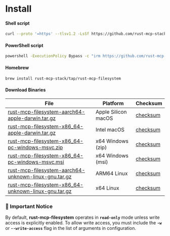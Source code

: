 # Install

<!-- tabs:start -->

#### **Shell script**

<!-- x-release-please-start-version -->

```sh
curl --proto '=https' --tlsv1.2 -LsSf https://github.com/rust-mcp-stack/rust-mcp-filesystem/releases/download/v0.1.3/rust-mcp-filesystem-installer.sh | sh
```

#### **PowerShell script**

```sh
powershell -ExecutionPolicy Bypass -c "irm https://github.com/rust-mcp-stack/rust-mcp-filesystem/releases/download/v0.1.3/rust-mcp-filesystem-installer.ps1 | iex"
```

<!-- x-release-please-end -->

#### **Homebrew**

```sh
brew install rust-mcp-stack/tap/rust-mcp-filesystem
```

#### **Download Binaries**

<table>
  <thead>
    <tr>
      <th>File</th>
      <th>Platform</th>
      <th>Checksum</th>
    </tr>
  </thead>
  <tbody>
    <tr>      
      <td>
      <!-- x-release-please-start-version -->
      <a href="https://github.com/rust-mcp-stack/rust-mcp-filesystem/releases/download/v0.1.3/rust-mcp-filesystem-aarch64-apple-darwin.tar.gz">rust-mcp-filesystem-aarch64-apple-darwin.tar.gz</a>
      <!-- x-release-please-end -->
      </td>
      <td>Apple Silicon macOS</td>
      <td>
      <!-- x-release-please-start-version -->
      <a href="https://github.com/rust-mcp-stack/rust-mcp-filesystem/releases/download/v0.1.3/rust-mcp-filesystem-aarch64-apple-darwin.tar.gz.sha256">checksum</a>
      <!-- x-release-please-end -->    
      </td>
    </tr>
    <tr>
      <td>
      <!-- x-release-please-start-version -->
      <a href="https://github.com/rust-mcp-stack/rust-mcp-filesystem/releases/download/v0.1.3/rust-mcp-filesystem-x86_64-apple-darwin.tar.gz">rust-mcp-filesystem-x86_64-apple-darwin.tar.gz</a>
      <!-- x-release-please-end -->
      </td>
      <td>Intel macOS</td>
      <td>
      <!-- x-release-please-start-version -->
      <a href="https://github.com/rust-mcp-stack/rust-mcp-filesystem/releases/download/v0.1.3/rust-mcp-filesystem-x86_64-apple-darwin.tar.gz.sha256">checksum</a>
      <!-- x-release-please-end -->
      </td>
    </tr>
    <tr>
      <td>
      <!-- x-release-please-start-version -->
      <a href="https://github.com/rust-mcp-stack/rust-mcp-filesystem/releases/download/v0.1.3/rust-mcp-filesystem-x86_64-pc-windows-msvc.zip">rust-mcp-filesystem-x86_64-pc-windows-msvc.zip</a>
      <!-- x-release-please-end -->
      </td>
      <td>x64 Windows (zip)</td>
      <td>
      <!-- x-release-please-start-version -->
      <a href="https://github.com/rust-mcp-stack/rust-mcp-filesystem/releases/download/v0.1.3/rust-mcp-filesystem-x86_64-pc-windows-msvc.zip.sha256">checksum</a>
      <!-- x-release-please-end -->
      </td>
    </tr>
    <tr>
      <td>
      <!-- x-release-please-start-version -->
      <a href="https://github.com/rust-mcp-stack/rust-mcp-filesystem/releases/download/v0.1.3/rust-mcp-filesystem-x86_64-pc-windows-msvc.msi">rust-mcp-filesystem-x86_64-pc-windows-msvc.msi</a>
      <!-- x-release-please-end -->
      </td>
      <td>x64 Windows (msi)</td>
      <td>
      <!-- x-release-please-start-version -->
      <a href="https://github.com/rust-mcp-stack/rust-mcp-filesystem/releases/download/v0.1.3/rust-mcp-filesystem-x86_64-pc-windows-msvc.msi.sha256">checksum</a>
      <!-- x-release-please-end -->
      </td>
    </tr>
    <tr>
      <td>
      <!-- x-release-please-start-version -->
      <a href="https://github.com/rust-mcp-stack/rust-mcp-filesystem/releases/download/v0.1.3/rust-mcp-filesystem-aarch64-unknown-linux-gnu.tar.gz">rust-mcp-filesystem-aarch64-unknown-linux-gnu.tar.gz</a>
      <!-- x-release-please-end -->
      </td>
      <td>ARM64 Linux</td>
      <td>
      <!-- x-release-please-start-version -->
      <a href="https://github.com/rust-mcp-stack/rust-mcp-filesystem/releases/download/v0.1.3/rust-mcp-filesystem-aarch64-unknown-linux-gnu.tar.gz.sha256">checksum</a>
      <!-- x-release-please-end -->
      </td>
    </tr>
    <tr>
      <td>
      <!-- x-release-please-start-version -->
      <a href="https://github.com/rust-mcp-stack/rust-mcp-filesystem/releases/download/v0.1.3/rust-mcp-filesystem-x86_64-unknown-linux-gnu.tar.gz">rust-mcp-filesystem-x86_64-unknown-linux-gnu.tar.gz</a>
      <!-- x-release-please-end -->
      </td>
      <td>x64 Linux</td>
      <td>
      <!-- x-release-please-start-version -->
      <a href="https://github.com/rust-mcp-stack/rust-mcp-filesystem/releases/download/v0.1.3/rust-mcp-filesystem-x86_64-unknown-linux-gnu.tar.gz.sha256">checksum</a>
      <!-- x-release-please-end -->
      </td>
    </tr>
  </tbody>
</table>

<!-- tabs:end -->

### 📝 Important Notice

By default, **rust-mcp-filesystem** operates in **`read-only`** mode unless write access is explicitly enabled. To allow write access, you must include the **`-w`** or **`--write-access`** flag in the list of arguments in configuration.
